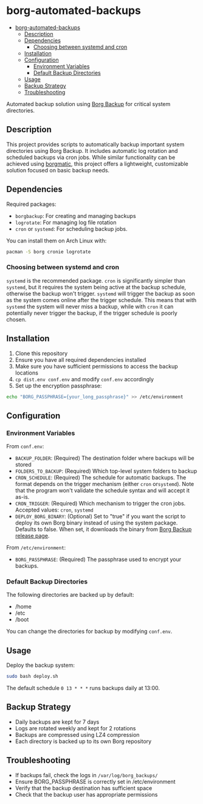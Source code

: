 # borg-automated-backups

<!--toc:start-->
- [borg-automated-backups](#borg-automated-backups)
  - [Description](#description)
  - [Dependencies](#dependencies)
    - [Choosing between systemd and cron](#choosing-between-systemd-and-cron)
  - [Installation](#installation)
  - [Configuration](#configuration)
    - [Environment Variables](#environment-variables)
    - [Default Backup Directories](#default-backup-directories)
  - [Usage](#usage)
  - [Backup Strategy](#backup-strategy)
  - [Troubleshooting](#troubleshooting)
<!--toc:end-->

Automated backup solution using [Borg
Backup](https://github.com/borgbackup/borg) for critical system directories.

## Description

This project provides scripts to automatically backup important system directories using
Borg Backup. It includes automatic log rotation and scheduled backups via cron jobs. While
similar functionality can be achieved using
[borgmatic](https://github.com/borgmatic-collective/borgmatic), this project offers a
lightweight, customizable solution focused on basic backup needs.

## Dependencies

Required packages:

- `borgbackup`: For creating and managing backups
- `logrotate`: For managing log file rotation
- `cron` or `systemd`: For scheduling backup jobs.

You can install them on Arch Linux with:

```bash
pacman -S borg cronie logrotate
```

### Choosing between systemd and cron

`systemd` is the recommended package. `cron` is significantly simpler than
`systemd`, but it requires the system being active at the backup schedule,
otherwise the backup won't trigger. `systemd` will trigger the backup as soon
as the system comes online after the trigger schedule. This means that with
`systemd` the system will never miss a backup, while with `cron` it can
potentially never trigger the backup, if the trigger schedule is poorly chosen.

## Installation

1. Clone this repository
2. Ensure you have all required dependencies installed
3. Make sure you have sufficient permissions to access the backup locations
4. `cp dist.env conf.env` and modify `conf.env` accordingly
5. Set up the encryption passphrase:

```bash
echo "BORG_PASSPHRASE={your_long_passphrase}" >> /etc/environment
```

## Configuration

### Environment Variables

From `conf.env`:

- `BACKUP_FOLDER`: (Required) The destination folder where backups will be stored
- `FOLDERS_TO_BACKUP`: (Required) Which top-level system folders to backup
- `CRON_SCHEDULE`: (Required) The schedule for automatic backups. The format depends on the trigger mechanism (either `cron` or`systemd`). Note that the program won't validate the schedule syntax and will accept it as-is.
- `CRON_TRIGGER`: (Required) Which mechanism to trigger the cron jobs. Accepted values: `cron`, `systemd`
- `DEPLOY_BORG_BINARY`: (Optional) Set to "true" if you want the script to deploy its own Borg binary instead of using the system package. Defaults to false. When set, it downloads the binary from [Borg Backup release page](https://github.com/borgbackup/borg/releases/tag/1.4.0).

From `/etc/environment`:

- `BORG_PASSPHRASE`: (Required) The passphrase used to encrypt your backups.

### Default Backup Directories

The following directories are backed up by default:

- /home
- /etc
- /boot

You can change the directories for backup by modifying `conf.env`.

## Usage

Deploy the backup system:

```bash
sudo bash deploy.sh
```

The default schedule `0 13 * * *` runs backups daily at 13:00.

## Backup Strategy

- Daily backups are kept for 7 days
- Logs are rotated weekly and kept for 2 rotations
- Backups are compressed using LZ4 compression
- Each directory is backed up to its own Borg repository

## Troubleshooting

- If backups fail, check the logs in `/var/log/borg_backups/`
- Ensure BORG_PASSPHRASE is correctly set in /etc/environment
- Verify that the backup destination has sufficient space
- Check that the backup user has appropriate permissions
